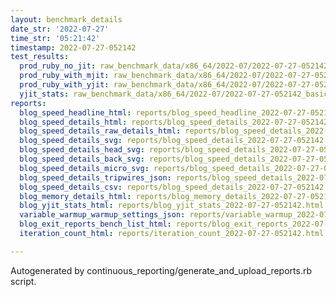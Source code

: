 ```yaml
---
layout: benchmark_details
date_str: '2022-07-27'
time_str: '05:21:42'
timestamp: 2022-07-27-052142
test_results:
  prod_ruby_no_jit: raw_benchmark_data/x86_64/2022-07/2022-07-27-052142_basic_benchmark_prod_ruby_no_jit.json
  prod_ruby_with_mjit: raw_benchmark_data/x86_64/2022-07/2022-07-27-052142_basic_benchmark_prod_ruby_with_mjit.json
  prod_ruby_with_yjit: raw_benchmark_data/x86_64/2022-07/2022-07-27-052142_basic_benchmark_prod_ruby_with_yjit.json
  yjit_stats: raw_benchmark_data/x86_64/2022-07/2022-07-27-052142_basic_benchmark_yjit_stats.json
reports:
  blog_speed_headline_html: reports/blog_speed_headline_2022-07-27-052142.html
  blog_speed_details_html: reports/blog_speed_details_2022-07-27-052142.html
  blog_speed_details_raw_details_html: reports/blog_speed_details_2022-07-27-052142.raw_details.html
  blog_speed_details_svg: reports/blog_speed_details_2022-07-27-052142.svg
  blog_speed_details_head_svg: reports/blog_speed_details_2022-07-27-052142.head.svg
  blog_speed_details_back_svg: reports/blog_speed_details_2022-07-27-052142.back.svg
  blog_speed_details_micro_svg: reports/blog_speed_details_2022-07-27-052142.micro.svg
  blog_speed_details_tripwires_json: reports/blog_speed_details_2022-07-27-052142.tripwires.json
  blog_speed_details_csv: reports/blog_speed_details_2022-07-27-052142.csv
  blog_memory_details_html: reports/blog_memory_details_2022-07-27-052142.html
  blog_yjit_stats_html: reports/blog_yjit_stats_2022-07-27-052142.html
  variable_warmup_warmup_settings_json: reports/variable_warmup_2022-07-27-052142.warmup_settings.json
  blog_exit_reports_bench_list_html: reports/blog_exit_reports_2022-07-27-052142.bench_list.html
  iteration_count_html: reports/iteration_count_2022-07-27-052142.html

---
```

Autogenerated by continuous_reporting/generate_and_upload_reports.rb script.
